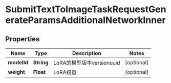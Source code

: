 

# SubmitTextToImageTaskRequestGenerateParamsAdditionalNetworkInner


## Properties

| Name | Type | Description | Notes |
|------------ | ------------- | ------------- | -------------|
|**modelId** | **String** | LoRA的模型版本versionuuid |  [optional] |
|**weight** | **Float** | LoRA权重 |  [optional] |



